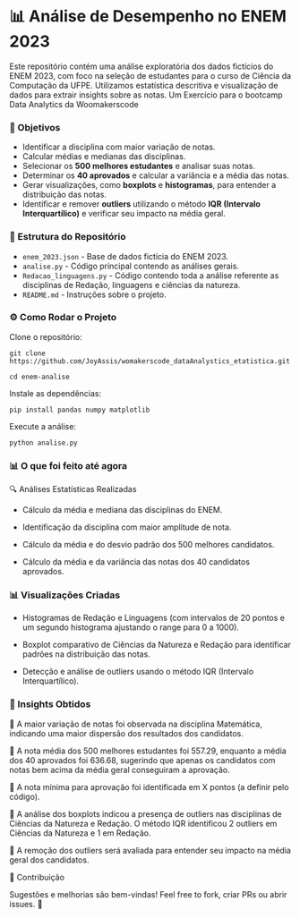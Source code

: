 # 📊 Análise de Desempenho no ENEM 2023

Este repositório contém uma análise exploratória dos dados fictícios do ENEM 2023, com foco na seleção de estudantes para o curso de Ciência da Computação da UFPE. Utilizamos estatística descritiva e visualização de dados para extrair insights sobre as notas.
Um Exercício para o bootcamp Data Analytics da Woomakerscode

### 📌 Objetivos

- Identificar a disciplina com maior variação de notas.  
- Calcular médias e medianas das disciplinas.  
- Selecionar os **500 melhores estudantes** e analisar suas notas.  
- Determinar os **40 aprovados** e calcular a variância e a média das notas.  
- Gerar visualizações, como **boxplots** e **histogramas**, para entender a distribuição das notas.  
- Identificar e remover **outliers** utilizando o método **IQR (Intervalo Interquartílico)** e verificar seu impacto na média geral.

### 📂 Estrutura do Repositório

- `enem_2023.json` - Base de dados fictícia do ENEM 2023.  
- `analise.py` - Código principal contendo as análises gerais.
- `Redacao_linguagens.py` - Código contendo toda a análise referente as disciplinas de Redação, linguagens e ciências da natureza.   
- `README.md` - Instruções sobre o projeto.

### ⚙️ Como Rodar o Projeto

Clone o repositório:
```
git clone https://github.com/JoyAssis/womakerscode_dataAnalystics_etatistica.git

cd enem-analise
```
Instale as dependências:
```
pip install pandas numpy matplotlib
```
Execute a análise:
```
python analise.py
```
### 📊 O que foi feito até agora

🔍 Análises Estatísticas Realizadas

- Cálculo da média e mediana das disciplinas do ENEM.

- Identificação da disciplina com maior amplitude de nota.

- Cálculo da média e do desvio padrão dos 500 melhores candidatos.

- Cálculo da média e da variância das notas dos 40 candidatos aprovados.

### 📊 Visualizações Criadas

- Histogramas de Redação e Linguagens (com intervalos de 20 pontos e um segundo histograma ajustando o range para 0 a 1000).

- Boxplot comparativo de Ciências da Natureza e Redação para identificar padrões na distribuição das notas.

- Detecção e análise de outliers usando o método IQR (Intervalo Interquartílico).

### 📌 Insights Obtidos

📌 A maior variação de notas foi observada na disciplina Matemática, indicando uma maior dispersão dos resultados dos candidatos.

📌 A nota média dos 500 melhores estudantes foi 557.29, enquanto a média dos 40 aprovados foi 636.68, sugerindo que apenas os candidatos com notas bem acima da média geral conseguiram a aprovação.

📌 A nota mínima para aprovação foi identificada em X pontos (a definir pelo código).

📌 A análise dos boxplots indicou a presença de outliers nas disciplinas de Ciências da Natureza e Redação. O método IQR identificou 2 outliers em Ciências da Natureza e 1 em Redação.

📌 A remoção dos outliers será avaliada para entender seu impacto na média geral dos candidatos.

📢 Contribuição

Sugestões e melhorias são bem-vindas! Feel free to fork, criar PRs ou abrir issues. 🚀